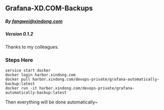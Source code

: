 ## Grafana-XD.COM-Backups
##### By fangwei@xindong.com
##### Version 0.1.2
Thanks to my colleagues.

### Steps Here

```
service start docker
docker login harbor.xindong.com
docker pull harbor.xindong.com/devops-private/grafana-automatically-backup:latest
docker run -it harbor.xindong.com/devops-private/grafana-automatically-backup:latest
```

Then everything will be done automatically~
